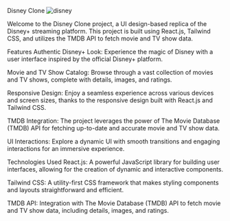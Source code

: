 Disney Clone
                                                   ![disney](https://github.com/Cheemagagan/Disney-Clone/assets/149753323/1ed9387a-9a08-43ee-9593-fc7d51a4c973)


Welcome to the Disney Clone project, a UI design-based replica of the Disney+ streaming platform. This project is built using React.js, Tailwind CSS, and utilizes the TMDB API to fetch movie and TV show data.

Features
Authentic Disney+ Look: Experience the magic of Disney with a user interface inspired by the official Disney+ platform.

Movie and TV Show Catalog: Browse through a vast collection of movies and TV shows, complete with details, images, and ratings.

Responsive Design: Enjoy a seamless experience across various devices and screen sizes, thanks to the responsive design built with React.js and Tailwind CSS.

TMDB Integration: The project leverages the power of The Movie Database (TMDB) API for fetching up-to-date and accurate movie and TV show data.

UI Interactions: Explore a dynamic UI with smooth transitions and engaging interactions for an immersive experience.

Technologies Used
React.js: A powerful JavaScript library for building user interfaces, allowing for the creation of dynamic and interactive components.

Tailwind CSS: A utility-first CSS framework that makes styling components and layouts straightforward and efficient.

TMDB API: Integration with The Movie Database (TMDB) API to fetch movie and TV show data, including details, images, and ratings.
